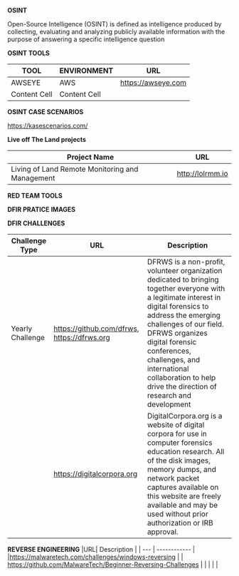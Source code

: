 
**OSINT**

Open-Source Intelligence (OSINT) is defined as intelligence produced by collecting, evaluating and analyzing publicly available information with the purpose of answering a specific intelligence question

**OSINT TOOLS**

| TOOL          | ENVIRONMENT         | URL |   
| ------------- | ------------- |-------- |
| AWSEYE    | AWS  |https://awseye.com |
| Content Cell  | Content Cell  |

**OSINT CASE SCENARIOS**

https://kasescenarios.com/

**Live off The Land projects**

| Project Name          | URL         |   
| ------------- | ------------- |
| Living of Land Remote Monitoring and Management    | http://lolrmm.io |

**RED TEAM TOOLS**



**DFIR PRATICE IMAGES**

**DFIR CHALLENGES**

|Challenge Type          | URL        | Description |   
| ------------- | ------------- |-------- |
| Yearly Challenge   | https://github.com/dfrws, https://dfrws.org  | DFRWS is a non-profit, volunteer organization dedicated to bringing together everyone with a legitimate interest in digital forensics to address the emerging challenges of our field. DFRWS organizes digital forensic conferences, challenges, and international collaboration to help drive the direction of research and development |
| | https://digitalcorpora.org |DigitalCorpora.org is a website of digital corpora for use in computer forensics education research. All of the disk images, memory dumps, and network packet captures available on this website are freely available and may be used without prior authorization or IRB approval.  |


**REVERSE ENGINEERING**
|URL| Description |
| --- | ------------ |
|https://malwaretech.com/challenges/windows-reversing | |
https://github.com/MalwareTech/Beginner-Reversing-Challenges    |              |
| | |

